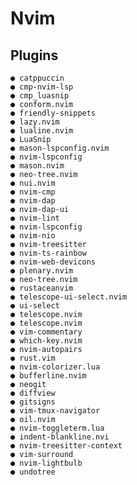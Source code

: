 # Nvim

## Plugins
    ● catppuccin 
    ● cmp-nvim-lsp
    ● cmp_luasnip 
    ● conform.nvim 
    ● friendly-snippets
    ● lazy.nvim 
    ● lualine.nvim
    ● LuaSnip 
    ● mason-lspconfig.nvim 
    ● nvim-lspconfig
    ● mason.nvim
    ● neo-tree.nvim
    ● nui.nvim
    ● nvim-cmp
    ● nvim-dap
    ● nvim-dap-ui 
    ● nvim-lint 
    ● nvim-lspconfig
    ● nvim-nio 
    ● nvim-treesitter
    ● nvim-ts-rainbow
    ● nvim-web-devicons
    ● plenary.nvim 
    ● neo-tree.nvim
    ● rustaceanvim 
    ● telescope-ui-select.nvim
    ● ui-select
    ● telescope.nvim
    ● telescope.nvim 
    ● vim-commentary
    ● which-key.nvim
    ● nvim-autopairs
    ● rust.vim 
    ● nvim-colorizer.lua
    ● bufferline.nvim
    ● neogit
    ● diffview
    ● gitsigns
    ● vim-tmux-navigator
    ● oil.nvim
    ● nvim-toggleterm.lua
    ● indent-blankline.nvi
    ● nvim-treesitter-context
    ● vim-surround
    ● nvim-lightbulb
    ● undotree



